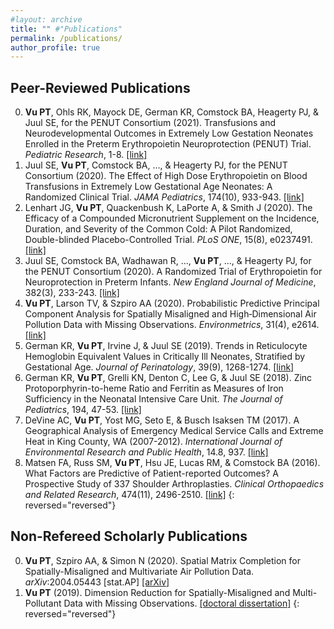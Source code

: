 ```yaml
---
#layout: archive
title: "" #"Publications"
permalink: /publications/
author_profile: true
---
```


Peer-Reviewed Publications 
------
0. **Vu PT**, Ohls RK, Mayock DE, German KR, Comstock BA, Heagerty PJ, & Juul SE, for the PENUT Consortium (2021). Transfusions and Neurodevelopmental Outcomes in Extremely Low Gestation Neonates Enrolled in the Preterm Erythropoietin Neuroprotection (PENUT) Trial. *Pediatric Research*, 1-8. [\[link\]](https://pubmed.ncbi.nlm.nih.gov/33432157/)
0. Juul SE, **Vu PT**, Comstock BA, ..., & Heagerty PJ, for the PENUT Consortium (2020). The Effect of High Dose Erythropoietin on Blood Transfusions in Extremely Low Gestational Age Neonates: A Randomized Clinical Trial. *JAMA Pediatrics*, 174(10), 933-943. [\[link\]](https://pubmed.ncbi.nlm.nih.gov/32804205/)
0. Lenhart JG, **Vu PT**, Quackenbush K, LaPorte A, & Smith J (2020). The Efficacy of a Compounded Micronutrient Supplement on the Incidence, Duration, and Severity of the Common Cold: A Pilot Randomized, Double-blinded Placebo-Controlled Trial. *PLoS ONE*, 15(8), e0237491. [\[link\]](https://pubmed.ncbi.nlm.nih.gov/32841256/)
0. Juul SE, Comstock BA, Wadhawan R, ..., **Vu PT**, ..., & Heagerty PJ, for the PENUT Consortium (2020). A Randomized Trial of Erythropoietin for Neuroprotection in Preterm Infants. *New England Journal of Medicine*, 382(3), 233-243. [\[link\]](https://pubmed.ncbi.nlm.nih.gov/31940698/)
0. **Vu PT**, Larson TV, & Szpiro AA (2020). Probabilistic Predictive Principal Component Analysis for Spatially Misaligned and High‐Dimensional Air Pollution Data with Missing Observations. *Environmetrics*, 31(4), e2614. [\[link\]](https://pubmed.ncbi.nlm.nih.gov/32581624/)
0. German KR, **Vu PT**, Irvine J, & Juul SE (2019). Trends in Reticulocyte Hemoglobin Equivalent Values in Critically Ill Neonates, Stratified by Gestational Age. *Journal of Perinatology*, 39(9), 1268-1274. [\[link\]](https://pubmed.ncbi.nlm.nih.gov/31350450/)
0. German KR, **Vu PT**, Grelli KN, Denton C, Lee G, & Juul SE (2018). Zinc Protoporphyrin-to-heme Ratio and Ferritin as Measures of Iron Sufficiency in the Neonatal Intensive Care Unit. *The Journal of Pediatrics*, 194, 47-53. [\[link\]](https://pubmed.ncbi.nlm.nih.gov/29212619/)
0. DeVine AC, **Vu PT**, Yost MG, Seto E, & Busch Isaksen TM (2017). A Geographical Analysis of Emergency Medical Service Calls and Extreme Heat in King County, WA (2007-2012). *International Journal of Environmental Research and Public Health*, 14.8, 937. [\[link\]](https://pubmed.ncbi.nlm.nih.gov/28825639/)
0. Matsen FA, Russ SM, **Vu PT**, Hsu JE, Lucas RM, & Comstock BA (2016). What Factors are Predictive of Patient-reported Outcomes? A Prospective Study of 337 Shoulder Arthroplasties. *Clinical Orthopaedics and Related Research*, 474(11), 2496-2510. [\[link\]](https://pubmed.ncbi.nlm.nih.gov/27457623/)
{: reversed="reversed"}



Non-Refereed Scholarly Publications
------
0. **Vu PT**, Szpiro AA, & Simon N (2020). Spatial Matrix Completion for Spatially-Misaligned and Multivariate Air Pollution Data. *arXiv*:2004.05443 \[stat.AP\] [\[arXiv\]](https://arxiv.org/abs/2004.05443)
0. **Vu PT** (2019). Dimension Reduction for Spatially-Misaligned and Multi-Pollutant Data with Missing Observations. [\[doctoral dissertation\]](https://digital.lib.washington.edu/researchworks/handle/1773/45120)
{: reversed="reversed"}  
